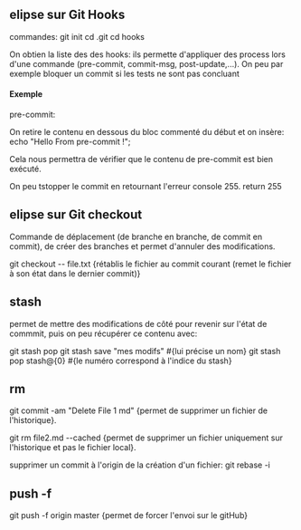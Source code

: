 ## elipse sur Git Hooks

commandes:
git init
cd .git
cd hooks

On obtien la liste des des hooks: ils permette d'appliquer des process lors d'une commande (pre-commit, commit-msg, post-update,...).
On peu par exemple bloquer un commit si les tests ne sont pas concluant

#### Exemple

pre-commit:

On retire le contenu en dessous du bloc commenté du début et on insère:
echo "Hello From pre-commit !";

Cela nous permettra de vérifier que le contenu de pre-commit est bien exécuté.

On peu tstopper le commit en retournant l'erreur console 255.
return 255

## elipse sur Git checkout

Commande de déplacement (de branche en branche, de commit en commit), de créer des branches et permet d'annuler des modifications.

git checkout -- file.txt {rétablis le fichier au commit courant (remet le fichier à son état dans le dernier commit)}

## stash

permet de mettre des modifications de côté pour revenir sur l'état de commmit, puis on peu récupérer ce contenu avec:

git stash pop
git stash save "mes modifs" #{lui précise un nom}
git stash pop stash@\{0\} #{le numéro correspond à l'indice du stash}

## rm

git commit -am "Delete File 1 md" {permet de supprimer un fichier de l'historique}.

git rm file2.md --cached {permet de supprimer un fichier uniquement sur l'historique et pas le fichier local}.

supprimer un commit à l'origin de la création d'un fichier:
git rebase -i <numcommit>

## push -f

git push -f origin master {permet de forcer l'envoi sur le gitHub}
